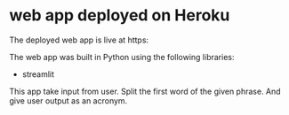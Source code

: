# web app deployed on Heroku

The deployed web app is live at https:



The web app was built in Python using the following libraries:
* streamlit

This app take input from user.
Split the first word of the given phrase.
And give user output as an acronym.